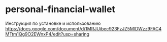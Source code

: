 # personal-financial-wallet
Инструкция по установке и использованию
https://docs.google.com/document/d/1MRJUibec923FzJZ5MlDWzz9FAC4MTtm1Qg9O2EWnxP4/edit?usp=sharing
